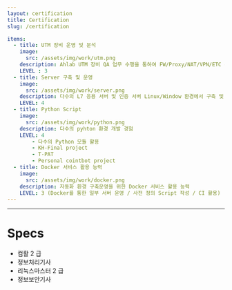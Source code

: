 ```yaml
---
layout: certification
title: Certification
slug: /certification

items:
  - title: UTM 장비 운영 및 분석
    image:
      src: /assets/img/work/utm.png
    description: Ahlab UTM 장비 QA 업무 수행을 통하여 FW/Proxy/NAT/VPN/ETC 운영 skill
    LEVEL : 3 
  - title: Server 구축 및 운영
    image:
      src: /assets/img/work/server.png
    description: 다수의 L7 응용 서버 및 인증 서버 Linux/Window 환경에서 구축 및 운영 경험
    LEVEL: 4
  - title: Python Script 
    image:
      src: /assets/img/work/python.png
    description: 다수의 pyhton 환경 개발 경험
    LEVEL: 4
        - 다수의 Python 모듈 활용
        - KH-Final project
        - T-PAT
        - Personal cointbot project
  - title: Docker 서비스 활용 능력 
    image:
      src: /assets/img/work/docker.png
    description: 자동화 환경 구축운영을 위한 Docker 서비스 활용 능력 
    LEVEL: 3 (Docker를 통한 일부 서버 운영 / 사전 정의 Script 작성 / CI 활용)    
---
```


---
# Specs
- 컴활 2 급
- 정보처리기사
- 리눅스마스터 2 급
- 정보보안기사


<br />
<br />
